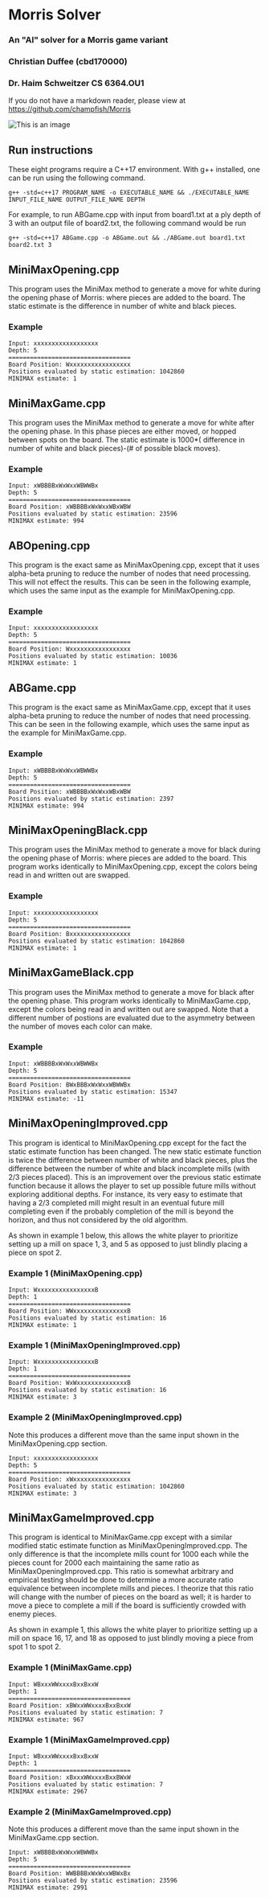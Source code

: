 # Morris Solver
### An "AI" solver for a Morris game variant
### Christian Duffee (cbd170000)
### Dr. Haim Schweitzer CS 6364.OU1 

If you do not have a markdown reader, please view at https://github.com/champfish/Morris

![This is an image](labeledPoints.png)

## Run instructions
These eight programs require a C++17 environment. With g++ installed, one can be run using the following command.
```
g++ -std=c++17 PROGRAM_NAME -o EXECUTABLE_NAME && ./EXECUTABLE_NAME INPUT_FILE_NAME OUTPUT_FILE_NAME DEPTH
```
For example, to run ABGame.cpp with input from board1.txt at a ply depth of 3 with an output file of board2.txt, the following command would be run
```
g++ -std=c++17 ABGame.cpp -o ABGame.out && ./ABGame.out board1.txt board2.txt 3
```

## MiniMaxOpening.cpp
This program uses the MiniMax method to generate a move for white during the opening phase of Morris: where pieces are added to the board. The static estimate is the difference in number of white and black pieces. 

### Example
``` 
Input: xxxxxxxxxxxxxxxxxx
Depth: 5
==================================
Board Position: Wxxxxxxxxxxxxxxxxx
Positions evaluated by static estimation: 1042860
MINIMAX estimate: 1
```

## MiniMaxGame.cpp
This program uses the MiniMax method to generate a move for white after the opening phase. In this phase pieces are either moved, or hopped between spots on the board. The static estimate is 1000\*( difference in number of white and black pieces)-(# of possible black moves). 

### Example
``` 
Input: xWBBBBxWxWxxWBWWBx
Depth: 5
==================================
Board Position: xWBBBBxWxWxxWBxWBW
Positions evaluated by static estimation: 23596
MINIMAX estimate: 994
```

## ABOpening.cpp
This program is the exact same as MiniMaxOpening.cpp, except that it uses alpha-beta pruning to reduce the number of nodes that need processing. This will not effect the results. This can be seen in the following example, which uses the same input as the example for MiniMaxOpening.cpp.
### Example
``` 
Input: xxxxxxxxxxxxxxxxxx
Depth: 5
==================================
Board Position: Wxxxxxxxxxxxxxxxxx
Positions evaluated by static estimation: 10036
MINIMAX estimate: 1
```

## ABGame.cpp
This program is the exact same as MiniMaxGame.cpp, except that it uses alpha-beta pruning to reduce the number of nodes that need processing. This can be seen in the following example, which uses the same input as the example for MiniMaxGame.cpp.
### Example
``` 
Input: xWBBBBxWxWxxWBWWBx
Depth: 5
==================================
Board Position: xWBBBBxWxWxxWBxWBW
Positions evaluated by static estimation: 2397
MINIMAX estimate: 994
```

## MiniMaxOpeningBlack.cpp
This program uses the MiniMax method to generate a move for black during the opening phase of Morris: where pieces are added to the board. This program works identically to MiniMaxOpening.cpp, except the colors being read in and written out are swapped.

### Example
``` 
Input: xxxxxxxxxxxxxxxxxx
Depth: 5
==================================
Board Position: Bxxxxxxxxxxxxxxxxx
Positions evaluated by static estimation: 1042860
MINIMAX estimate: 1
```

## MiniMaxGameBlack.cpp
This program uses the MiniMax method to generate a move for black after the opening phase. This program works identically to MiniMaxGame.cpp, except the colors being read in and written out are swapped. Note that a different number of postions are evaluated due to the asymmetry between the number of moves each color can make. 

### Example
``` 
Input: xWBBBBxWxWxxWBWWBx
Depth: 5
==================================
Board Position: BWxBBBxWxWxxWBWWBx
Positions evaluated by static estimation: 15347
MINIMAX estimate: -11
```

## MiniMaxOpeningImproved.cpp
This program is identical to MiniMaxOpening.cpp except for the fact the static estimate function has been changed. The new static estimate function is twice the difference between number of white and black pieces, plus the difference between the number of white and black incomplete mills (with 2/3 pieces placed). This is an improvement over the previous static estimate function because it allows the player to set up possible future mills without exploring additional depths. For instance, its very easy to estimate that having a 2/3 completed mill might result in an eventual future mill completing even if the probably completion of the mill is beyond the horizon, and thus not considered by the old algorithm. 

As shown in example 1 below, this allows the white player to prioritize setting up a mill on space 1, 3, and 5 as opposed to just blindly placing a piece on spot 2. 
### Example 1 (MiniMaxOpening.cpp)
``` 
Input: WxxxxxxxxxxxxxxxxB
Depth: 1
==================================
Board Position: WWxxxxxxxxxxxxxxxB
Positions evaluated by static estimation: 16
MINIMAX estimate: 1
```
### Example 1 (MiniMaxOpeningImproved.cpp)
``` 
Input: WxxxxxxxxxxxxxxxxB
Depth: 1
==================================
Board Position: WxWxxxxxxxxxxxxxxB
Positions evaluated by static estimation: 16
MINIMAX estimate: 3
```
### Example 2 (MiniMaxOpeningImproved.cpp)
Note this produces a different move than the same input shown in the MiniMaxOpening.cpp section.
``` 
Input: xxxxxxxxxxxxxxxxxx
Depth: 5
==================================
Board Position: xWxxxxxxxxxxxxxxxx
Positions evaluated by static estimation: 1042860
MINIMAX estimate: 3
```

## MiniMaxGameImproved.cpp
This program is identical to MiniMaxGame.cpp except with a similar modified static estimate function as MiniMaxOpeningImproved.cpp. The only difference is that the incomplete mills count for 1000 each while the pieces count for 2000 each maintaining the same ratio as MiniMaxOpeningImproved.cpp. This ratio is somewhat arbitrary and empirical testing should be done to determine a more accurate ratio equivalence between incomplete mills and pieces. I theorize that this ratio will change with the number of pieces on the board as well; it is harder to move a piece to complete a mill if the board is sufficiently crowded with enemy pieces.

As shown in example 1, this allows the white player to prioritize setting up a mill on space 16, 17, and 18 as opposed to just blindly moving a piece from spot 1 to spot 2. 
### Example 1 (MiniMaxGame.cpp)
``` 
Input: WBxxxWWxxxxBxxBxxW
Depth: 1
==================================
Board Position: xBWxxWWxxxxBxxBxxW
Positions evaluated by static estimation: 7
MINIMAX estimate: 967
```
### Example 1 (MiniMaxGameImproved.cpp)
``` 
Input: WBxxxWWxxxxBxxBxxW
Depth: 1
==================================
Board Position: xBxxxWWxxxxBxxBWxW
Positions evaluated by static estimation: 7
MINIMAX estimate: 2967
```
### Example 2 (MiniMaxGameImproved.cpp)
Note this produces a different move than the same input shown in the MiniMaxGame.cpp section.
``` 
Input: xWBBBBxWxWxxWBWWBx
Depth: 5
==================================
Board Position: WWBBBBxWxWxxWBWxBx
Positions evaluated by static estimation: 23596
MINIMAX estimate: 2991
```
